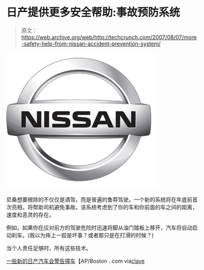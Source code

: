 # 日产提供更多安全帮助:事故预防系统

> 原文：<https://web.archive.org/web/http://techcrunch.com/2007/08/07/more-safety-help-from-nissan-accident-prevention-system/>

[![nissanlogo080707.jpg](img/95786d13683932054e74b20a92b42d43.png)](https://web.archive.org/web/20170226195308/https://tctechcrunch2011.files.wordpress.com/2007/08/nissanlogo080707.jpg "nissanlogo080707.jpg")

尼桑想要根除的不仅仅是酒驾，而是普遍的鲁莽驾驶。一个新的系统将在年底前首次亮相，将帮助司机避免事故。该系统考虑到了你的车和你前面的车之间的距离，速度和恶灵的存在。

例如，如果你在应对前方的驾驶危险时迅速将脚从油门踏板上移开，汽车将自动启动刹车。(我以为摔上一跤是坏事？或者那只是在打滑的时候？)

当个人责任足够时，所有这些技术。

[一些新的日产汽车会警告撞车](https://web.archive.org/web/20170226195308/http://www.boston.com/business/globe/articles/2007/08/07/some_new_nissans_will_warn_of_crashes/)【AP/Boston . com via[clave](https://web.archive.org/web/20170226195308/http://crave.cnet.com/8301-1_105-9756027-1.html?part=rss&tag=feed&subj=Crave)